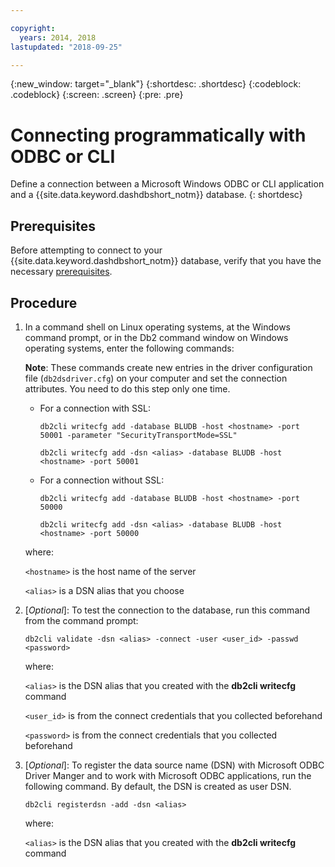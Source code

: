 ```yaml
---

copyright:
  years: 2014, 2018
lastupdated: "2018-09-25"

---
```


<!-- Attribute definitions --> 
{:new_window: target="_blank"}
{:shortdesc: .shortdesc}
{:codeblock: .codeblock}
{:screen: .screen}
{:pre: .pre}

# Connecting programmatically with ODBC or CLI

Define a connection between a Microsoft Windows ODBC or CLI application and a {{site.data.keyword.dashdbshort_notm}} database.
{: shortdesc}

## Prerequisites

Before attempting to connect to your {{site.data.keyword.dashdbshort_notm}} database, verify that you have the necessary [prerequisites](connecting.html#prereqs).

<!-- Before you can connect to your database, you must perform the following steps:

- [Verify prerequisites](prereqs.html), including installing driver packages, configuring your local environment, and downloading SSL certificates (if needed)
- Collect [connection information](credentials.html), including database details such as host name and port numbers, and connection credentials such as user ID and password -->

## Procedure

1. In a command shell on Linux operating systems, at the Windows command prompt, or in the Db2 command window on Windows operating systems, enter the following commands:

   **Note**: These commands create new entries in the driver configuration file (`db2dsdriver.cfg`) on your computer and set the connection attributes. You need to do this step only one time.
   
   - For a connection with SSL:

     `db2cli writecfg add -database BLUDB -host <hostname> -port 50001 -parameter "SecurityTransportMode=SSL"`

     `db2cli writecfg add -dsn <alias> -database BLUDB -host <hostname> -port 50001`

   - For a connection without SSL:

     `db2cli writecfg add -database BLUDB -host <hostname> -port 50000`

     `db2cli writecfg add -dsn <alias> -database BLUDB -host <hostname> -port 50000`

   where:

   `<hostname>` is the host name of the server

   `<alias>` is a DSN alias that you choose
    
2. [*Optional*]: To test the connection to the database, run this command from the command prompt:

   `db2cli validate -dsn <alias> -connect -user <user_id> -passwd <password>`

   where:

   `<alias>` is the DSN alias that you created with the **db2cli writecfg** command

   `<user_id>` is from the connect credentials that you collected beforehand

   `<password>` is from the connect credentials that you collected beforehand

3. [*Optional*]: To register the data source name (DSN) with Microsoft ODBC Driver Manger and to work with Microsoft ODBC applications, run the following command. By default, the DSN is created as user DSN.

   `db2cli registerdsn -add -dsn <alias>`

   where:
        
   `<alias>` is the DSN alias that you created with the **db2cli writecfg** command



